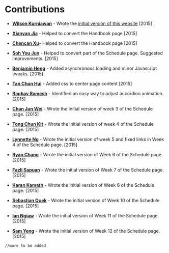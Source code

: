 # Contributions

* [**Wilson Kurniawan**](https://github.com/wkurniawan07) - Wrote the [initial version of this website](https://github.com/wkurniawan07/website) [2015] .

* [**Xianyan Jia**](https://github.com/SeaOfOcean) - Helped to convert the Handbook page [2015]
* [**Chencan Xu**](https://github.com/cxuc163)- Helped to convert the Handbook page [2015]
* [**Soh You Jun**](https://github.com/yj-soh) - Helped to convert part of the Schedule page. Suggested improvements. [2015]
* [**Benjamin Heng**](https://github.com/benjaminheng) - Added asynchronous loading and minor Javascript tweaks. [2015]
* [**Tan Chun Hui**](https://github.com/crispyfridge) - Added css to center page content [2015]
* [**Raghav Ramesh**](https://github.com/RaghavRamesh) - Identified an easy way to adjust accordion animation. [2015]
* [**Chan Jun Wei**](https://github.com/chanjunweimy) - Wrote the initial version of week 3 of the Schedule page. [2015]
* [**Tong Chun Kit**](https://github.com/tongchunkit) - Wrote the initial version of week 4 of the Schedule page. [2015]
* [**Lynnette Ng**](https://github.com/quarbby) - Wrote the initial version of week 5 and fixed links in Week 4 of the Schedule page. [2015]
* [**Ryan Chang**](https://github.com/rcyq) - Wrote the initial version of Week 6 of the Schedule page. [2015]
* [**Fazli Sapuan**](https://github.com/fuzzie360) - Wrote the initial version of Week 7 of the Schedule page. [2015]
* [**Karan Kamath**](https://github.com/KaranKamath) - Wrote the initial version of Week 8 of the Schedule page. [2015]
* [**Sebastian Quek**](https://github.com/sebastianquek) - Wrote the initial version of Week 10 of the Schedule page. [2015]
* [**Ian Ngiaw**](https://github.com/ianngiaw) - Wrote the initial version of Week 11 of the Schedule page. [2015]
* [**Sam Yong**](https://github.com/mauris) - Wrote the initial version of Week 12 of the Schedule page. [2015]

`//more to be added`
